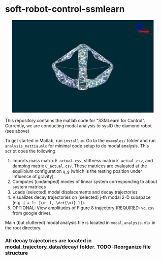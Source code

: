 # soft-robot-control-ssmlearn

<p align="center">
  <img width="460" height="300" src="soft-robot.png">
</p>
This repository contains the matlab code for "SSMLearn for Control". Currently, we are conducting modal analysis to sysID the diamond robot (see above)

To get started in Matlab, run ``install.m``. 
Go to the ``examples/`` folder and run ``analysis_mattia.mlx`` for minimal code setup to do modal analysis. This script does the following:

1. Imports mass matrix ``M_actual.csv``, stiffness matrix ``K_actual.csv``, and damping matrix ``C_actual.csv``. These matrices are evaluated at the equilibium configuration ``q_g`` (which is the resting position under influence of gravity).
2. Computes (undamped) modes of linear system corresponding to about system matrices
3. Loads (selected) modal displacements and decay trajectories
4. Visualizes decay trajectories on (selected) j-th modal 2-D subspace (e.g. ``j = 1: [\xi_1, \dot{\xi}_1]``).
5. OPTIONAL: View amplitudes of Figure 8 trajectory (REQUIRED: ``vq.csv`` from google drive).

Main (but cluttered) modal analysis file is located in ``modal_analysis.mlx`` in the root directory.

<h3>All decay trajectories are located in modal_trajectory_data/decay/ folder. TODO: Reorganize file structure</h3>
